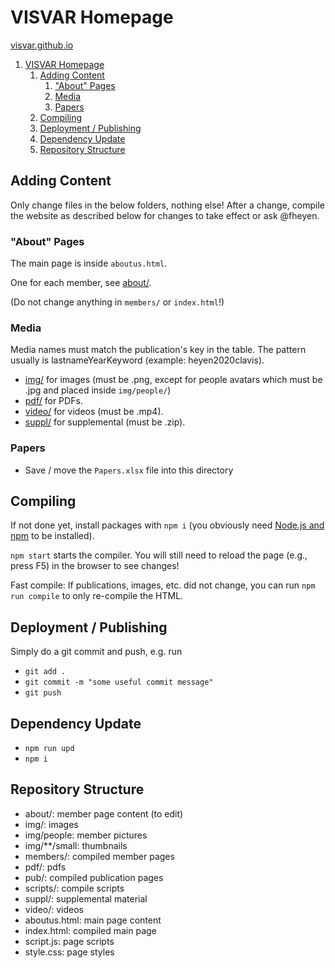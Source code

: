 # VISVAR Homepage

[visvar.github.io](https://visvar.github.io/)

1. [VISVAR Homepage](#visvar-homepage)
   1. [Adding Content](#adding-content)
      1. ["About" Pages](#about-pages)
      2. [Media](#media)
      3. [Papers](#papers)
   2. [Compiling](#compiling)
   3. [Deployment / Publishing](#deployment--publishing)
   4. [Dependency Update](#dependency-update)
   5. [Repository Structure](#repository-structure)

## Adding Content

Only change files in the below folders, nothing else!
After a change, compile the website as described below for changes to take effect or ask @fheyen.

### "About" Pages

The main page is inside `aboutus.html`.

One for each member, see [about/](./about/).

(Do not change anything in `members/` or `index.html`!)

### Media

Media names must match the publication's key in the table.
The pattern usually is lastnameYearKeyword (example: heyen2020clavis).

- [img/](./img/) for images (must be .png, except for people avatars which must be .jpg and placed inside `img/people/`)
- [pdf/](./pdf/) for PDFs.
- [video/](./video/) for videos (must be .mp4).
- [suppl/](./suppl/) for supplemental (must be .zip).

### Papers

- Save / move the `Papers.xlsx` file into this directory

## Compiling

If not done yet, install packages with `npm i` (you obviously need [Node.js and npm](https://nodejs.org/en/) to be installed).

`npm start` starts the compiler.
You will still need to reload the page (e.g., press F5) in the browser to see changes!

Fast compile: If publications, images, etc. did not change, you can run `npm run compile` to only re-compile the HTML.

## Deployment / Publishing

Simply do a git commit and push, e.g. run

- `git add .`
- `git commit -m "some useful commit message"`
- `git push`

## Dependency Update

- `npm run upd`
- `npm i`

## Repository Structure

- about/: member page content (to edit)
- img/: images
- img/people: member pictures
- img/**/small: thumbnails
- members/: compiled member pages
- pdf/: pdfs
- pub/: compiled publication pages
- scripts/: compile scripts
- suppl/: supplemental material
- video/: videos
- aboutus.html: main page content
- index.html: compiled main page
- script.js: page scripts
- style.css: page styles
